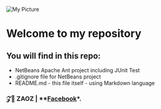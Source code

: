 ![My Picture](https://www.google.com/url?sa=i&url=https%3A%2F%2Ftechnhanh.com%2Ftrang-phuc-chu-ryze&psig=AOvVaw0o-DMEEZ2y6YJIHzYblV4f&ust=1683139403228000&source=images&cd=vfe&ved=0CBEQjRxqFwoTCPD--Iel1_4CFQAAAAAdAAAAABAD)


# Welcome to my repository

## You will find in this repo:
* NetBeans Apache Ant project including JUnit Test
* .gitignore file for NetBeans project
* README.md - this file itself - using Markdown language
### 𝒵🤡 ZAOZ | **[Facebook](https://www.facebook.com/duy.khanh.smile)*.